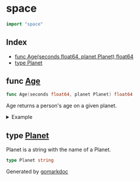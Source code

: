 <!-- Code generated by gomarkdoc. DO NOT EDIT -->

# space

```go
import "space"
```

## Index

- [func Age(seconds float64, planet Planet) float64](<#func-age>)
- [type Planet](<#type-planet>)


## func [Age](<https://github.com/vpayno/exercism-workspace/blob/main/go/space-age/space_age.go#L22>)

```go
func Age(seconds float64, planet Planet) float64
```

Age returns a person's age on a given planet\.

<details><summary>Example</summary>
<p>

```go
{
	age := Age(1_000_000_000, "Earth")

	fmt.Printf("%.2f Earth-years old\n", age)

}
```

#### Output

```
31.69 Earth-years old
```

</p>
</details>

## type [Planet](<https://github.com/vpayno/exercism-workspace/blob/main/go/space-age/space_age.go#L4>)

Planet is a string with the name of a Planet\.

```go
type Planet string
```



Generated by [gomarkdoc](<https://github.com/princjef/gomarkdoc>)

